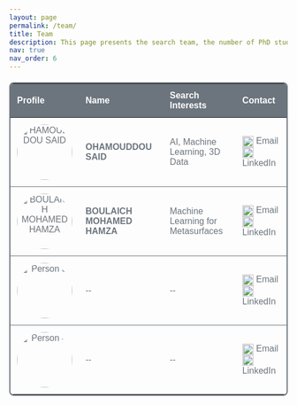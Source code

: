 ```yaml
---
layout: page
permalink: /team/
title: Team
description: This page presents the search team, the number of PhD students, and professionals.
nav: true
nav_order: 6
---
```


<table style="border-collapse: collapse; width: 100%; margin: 20px 0; font-family: Arial, sans-serif; font-size: 16px; color: #6c757d; background-color: transparent; border: 2px solid #6c757d; border-radius: 8px; overflow: hidden;">
  <thead style="background-color: #6c757d; color: #fff; border-top-left-radius: 8px; border-top-right-radius: 8px;">
    <tr>
      <th style="padding: 12px; text-align: left;">Profile</th>
      <th style="padding: 12px; text-align: left;">Name</th>
      <th style="padding: 12px; text-align: left;">Search Interests</th>
      <th style="padding: 12px; text-align: left;">Contact</th>
    </tr>
  </thead>
  <tbody>
    <tr style="border-bottom: 1px solid #6c757d;">
      <td style="padding: 12px; text-align: center;"><img src="../../assets/img/said.jpg" alt="HAMOUDDOU SAID" width="100" style="border-radius: 50%;"></td>
      <td style="padding: 12px;"><strong>OHAMOUDDOU SAID</strong></td>
      <td style="padding: 12px;">AI, Machine Learning, 3D Data</td>
      <td style="padding: 12px;">
        <a href="mailto:said_ohamouddou1@um5.ac.ma" style="color: #6c757d; text-decoration: none; margin-right: 10px;">
          <img src="https://upload.wikimedia.org/wikipedia/commons/4/4e/Mail_%28iOS%29.svg" alt="Email" width="20" style="vertical-align: middle; margin-right: 5px;">Email
        </a>
        <a href="https://www.linkedin.com/in/said" target="_blank" style="color: #6c757d; text-decoration: none;">
          <img src="https://upload.wikimedia.org/wikipedia/commons/c/ca/LinkedIn_logo_initials.png" alt="LinkedIn" width="20" style="vertical-align: middle; margin-right: 5px;">LinkedIn
        </a>
      </td>
    </tr>
    <tr style="border-bottom: 1px solid #6c757d;">
      <td style="padding: 12px; text-align: center;"><img src="../../assets/img/hamza.png" alt="BOULAICH MOHAMED HAMZA" width="100" style="border-radius: 50%;"></td>
      <td style="padding: 12px;"><strong>BOULAICH MOHAMED HAMZA</strong></td>
      <td style="padding: 12px;">Machine Learning for Metasurfaces</td>
      <td style="padding: 12px;">
        <a href="mailto:mohamedhamza_boulaich@um5.ac.ma" style="color: #6c757d; text-decoration: none; margin-right: 10px;">
          <img src="https://upload.wikimedia.org/wikipedia/commons/4/4e/Mail_%28iOS%29.svg" alt="Email" width="20" style="vertical-align: middle; margin-right: 5px;">Email
        </a>
        <a href="https://www.linkedin.com/in/hamza" target="_blank" style="color: #6c757d; text-decoration: none;">
          <img src="https://upload.wikimedia.org/wikipedia/commons/c/ca/LinkedIn_logo_initials.png" alt="LinkedIn" width="20" style="vertical-align: middle; margin-right: 5px;">LinkedIn
        </a>
      </td>
    </tr>
    <tr style="border-bottom: 1px solid #6c757d;">
      <td style="padding: 12px; text-align: center;"><img src="https://via.placeholder.com/100" alt="Person 3" width="100" style="border-radius: 50%;"></td>
      <td style="padding: 12px;">--</td>
      <td style="padding: 12px;">--</td>
      <td style="padding: 12px;">
        <a href="mailto:person3@example.com" style="color: #6c757d; text-decoration: none; margin-right: 10px;">
          <img src="https://upload.wikimedia.org/wikipedia/commons/4/4e/Mail_%28iOS%29.svg" alt="Email" width="20" style="vertical-align: middle; margin-right: 5px;">Email
        </a>
        <a href="https://www.linkedin.com" target="_blank" style="color: #6c757d; text-decoration: none;">
          <img src="https://upload.wikimedia.org/wikipedia/commons/c/ca/LinkedIn_logo_initials.png" alt="LinkedIn" width="20" style="vertical-align: middle; margin-right: 5px;">LinkedIn
        </a>
      </td>
    </tr>
    <tr>
      <td style="padding: 12px; text-align: center;"><img src="https://via.placeholder.com/100" alt="Person 4" width="100" style="border-radius: 50%;"></td>
      <td style="padding: 12px;">--</td>
      <td style="padding: 12px;">--</td>
      <td style="padding: 12px;">
        <a href="mailto:person4@example.com" style="color: #6c757d; text-decoration: none; margin-right: 10px;">
          <img src="https://upload.wikimedia.org/wikipedia/commons/4/4e/Mail_%28iOS%29.svg" alt="Email" width="20" style="vertical-align: middle; margin-right: 5px;">Email
        </a>
        <a href="https://www.linkedin.com" target="_blank" style="color: #6c757d; text-decoration: none;">
          <img src="https://upload.wikimedia.org/wikipedia/commons/c/ca/LinkedIn_logo_initials.png" alt="LinkedIn" width="20" style="vertical-align: middle; margin-right: 5px;">LinkedIn
        </a>
      </td>
    </tr>
  </tbody>
</table>



